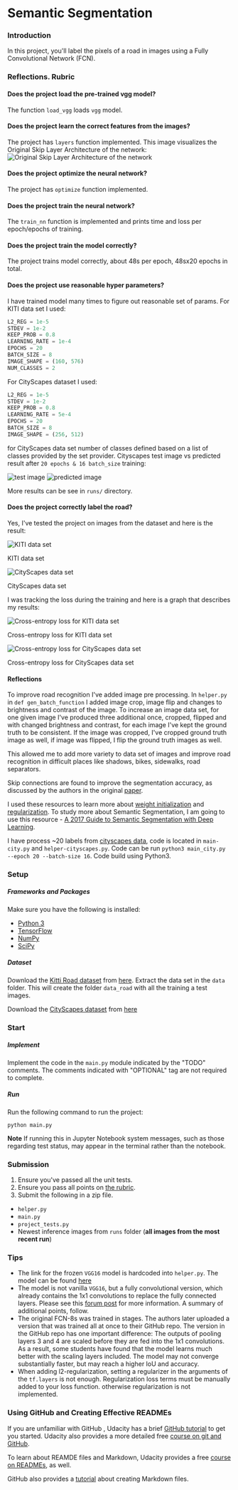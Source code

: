 # Semantic Segmentation
### Introduction
In this project, you'll label the pixels of a road in images using a Fully Convolutional Network (FCN).

### Reflections. Rubric
#### Does the project load the pre-trained vgg model?
The function `load_vgg` loads `vgg` model.
#### Does the project learn the correct features from the images?
The project has `layers` function implemented.
This image visualizes the Original Skip Layer Architecture of the network:
![Original Skip Layer Architecture of the network](./3-Figure3-1.png)
#### Does the project optimize the neural network?
The project has `optimize` function implemented.
#### Does the project train the neural network?
The `train_nn` function is implemented and prints time and loss per epoch/epochs of training.
#### Does the project train the model correctly?
The project trains model correctly, about 48s per epoch, 48sx20 epochs in total.
#### Does the project use reasonable hyper parameters?
I have trained model many times to figure out reasonable set of params.
For KITI data set I used:
```python
L2_REG = 1e-5
STDEV = 1e-2
KEEP_PROB = 0.8
LEARNING_RATE = 1e-4
EPOCHS = 20
BATCH_SIZE = 8
IMAGE_SHAPE = (160, 576)
NUM_CLASSES = 2
```
For CityScapes dataset I used:
```python
L2_REG = 1e-5
STDEV = 1e-2
KEEP_PROB = 0.8
LEARNING_RATE = 5e-4
EPOCHS = 20
BATCH_SIZE = 8
IMAGE_SHAPE = (256, 512)
```
for CityScapes data set number of classes defined based on a list of classes provided by the set provider.
Cityscapes test image vs predicted result after `20 epochs & 16 batch_size` training:

![test image](./test_image.png) ![predicted image](./pred_image_city.png)

More results can be see in `runs/` directory.
#### Does the project correctly label the road?
Yes, I've tested the project on images from the dataset and here is the result:

![KITI data set](./kiti-dataset-full.gif)

KITI data set

![CityScapes data set](./city-dataset.gif)

CityScapes data set

I was tracking the loss during the training and here is a graph that describes my results:

![Cross-entropy loss for KITI data set](./loss_graph_kiti.png)

Cross-entropy loss for KITI data set

![Cross-entropy loss for CityScapes data set](./loss_graph_city.png)

Cross-entropy loss for CityScapes data set

#### Reflections
To improve road recognition I've added image pre processing. In `helper.py` in `def gen_batch_function` I added image crop, image flip and changes to brightness and contrast of the image.
To increase an image data set, for one given image I've produced three additional once, cropped, flipped and with changed brightness and contrast, for each image I've kept the ground truth to be consistent. If the image was cropped, I've cropped ground truth image as well, if image was flipped, I flip the ground truth images as well.

This allowed me to add more variety to data set of images and improve road recognition in difficult places like shadows, bikes, sidewalks, road separators.

Skip connections are found to improve the segmentation accuracy, as discussed by the authors in the original [paper](./papers/1411.4038.pdf).

I used these resources to learn more about [weight initialization](http://cs231n.github.io/neural-networks-2/#init) and [regularization](http://cs231n.github.io/neural-networks-2/#reg).
To study more about Semantic Segmentation, I am going to use this resource - [A 2017 Guide to Semantic Segmentation with Deep Learning](http://blog.qure.ai/notes/semantic-segmentation-deep-learning-review).

I have process ~20 labels from [cityscapes data](https://www.cityscapes-dataset.com/), code is located in `main-city.py` and `helper-cityscapes.py`.
Code can be run `python3 main_city.py --epoch 20 --batch-size 16`. Code build using Python3.

### Setup
##### Frameworks and Packages
Make sure you have the following is installed:
 - [Python 3](https://www.python.org/)
 - [TensorFlow](https://www.tensorflow.org/)
 - [NumPy](http://www.numpy.org/)
 - [SciPy](https://www.scipy.org/)
 
##### Dataset
Download the [Kitti Road dataset](http://www.cvlibs.net/datasets/kitti/eval_road.php) from [here](http://www.cvlibs.net/download.php?file=data_road.zip).  Extract the data set in the `data` folder.  This will create the folder `data_road` with all the training a test images.

Download the [CityScapes dataset](https://www.cityscapes-dataset.com/) from [here](https://www.cityscapes-dataset.com/)

### Start
##### Implement
Implement the code in the `main.py` module indicated by the "TODO" comments.
The comments indicated with "OPTIONAL" tag are not required to complete.
##### Run
Run the following command to run the project:
```
python main.py
```
**Note** If running this in Jupyter Notebook system messages, such as those regarding test status, may appear in the terminal rather than the notebook.

### Submission
1. Ensure you've passed all the unit tests.
2. Ensure you pass all points on [the rubric](https://review.udacity.com/#!/rubrics/989/view).
3. Submit the following in a zip file.
 - `helper.py`
 - `main.py`
 - `project_tests.py`
 - Newest inference images from `runs` folder  (**all images from the most recent run**)
 
 ### Tips
- The link for the frozen `VGG16` model is hardcoded into `helper.py`.  The model can be found [here](https://s3-us-west-1.amazonaws.com/udacity-selfdrivingcar/vgg.zip)
- The model is not vanilla `VGG16`, but a fully convolutional version, which already contains the 1x1 convolutions to replace the fully connected layers. Please see this [forum post](https://discussions.udacity.com/t/here-is-some-advice-and-clarifications-about-the-semantic-segmentation-project/403100/8?u=subodh.malgonde) for more information.  A summary of additional points, follow. 
- The original FCN-8s was trained in stages. The authors later uploaded a version that was trained all at once to their GitHub repo.  The version in the GitHub repo has one important difference: The outputs of pooling layers 3 and 4 are scaled before they are fed into the 1x1 convolutions.  As a result, some students have found that the model learns much better with the scaling layers included. The model may not converge substantially faster, but may reach a higher IoU and accuracy. 
- When adding l2-regularization, setting a regularizer in the arguments of the `tf.layers` is not enough. Regularization loss terms must be manually added to your loss function. otherwise regularization is not implemented.
 
### Using GitHub and Creating Effective READMEs
If you are unfamiliar with GitHub , Udacity has a brief [GitHub tutorial](http://blog.udacity.com/2015/06/a-beginners-git-github-tutorial.html) to get you started. Udacity also provides a more detailed free [course on git and GitHub](https://www.udacity.com/course/how-to-use-git-and-github--ud775).

To learn about REAMDE files and Markdown, Udacity provides a free [course on READMEs](https://www.udacity.com/courses/ud777), as well. 

GitHub also provides a [tutorial](https://guides.github.com/features/mastering-markdown/) about creating Markdown files.
